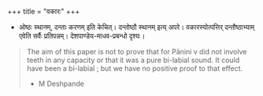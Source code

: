 +++
title = "वकारः"
+++

- ओष्ठः स्थानम्, दन्ताः करणम् इति केचित्। दन्तोष्ठौ स्थानम् इत्य् अपरे।  वकारस्योत्पत्तिर् दन्तौष्ठाभ्याम् एवेति सर्वैः प्रतिपन्नम्। देशपाण्डेय-माधव-प्रबन्धो दृश्यः। 

> The aim of this paper is not to prove that for Pānini v did not involve teeth in any capacity or that it was a pure bi-labial sound. It could have been a bi-labial ; but we have no positive proof to that effect.
> 
> - M Deshpande